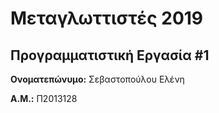 # Μεταγλωττιστές 2019
## Προγραμματιστική Εργασία #1

**Ονοματεπώνυμο:** Σεβαστοπούλου Ελένη

**Α.Μ.:** Π2013128


